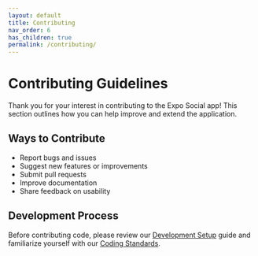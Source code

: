 ```yaml
---
layout: default
title: Contributing
nav_order: 6
has_children: true
permalink: /contributing/
---
```


# Contributing Guidelines

Thank you for your interest in contributing to the Expo Social app! This section outlines how you can help improve and extend the application.

## Ways to Contribute

- Report bugs and issues
- Suggest new features or improvements
- Submit pull requests
- Improve documentation
- Share feedback on usability

## Development Process

Before contributing code, please review our [Development Setup](development-setup) guide and familiarize yourself with our [Coding Standards](coding-standards).